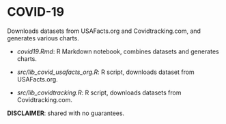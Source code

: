 # COVID-19

Downloads datasets from USAFacts.org and Covidtracking.com, and generates various charts.

- *covid19.Rmd*: R Markdown notebook, combines datasets and generates charts.

- *src/lib_covid_usafacts_org.R*: R script, downloads dataset from USAFacts.org.

- *src/lib_covidtracking.R*: R script, downloads datasets from Covidtracking.com.

**DISCLAIMER**: shared with no guarantees.

